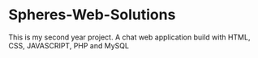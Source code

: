 # Spheres-Web-Solutions
This is my second year project. A chat web application build with HTML, CSS, JAVASCRIPT, PHP and MySQL
